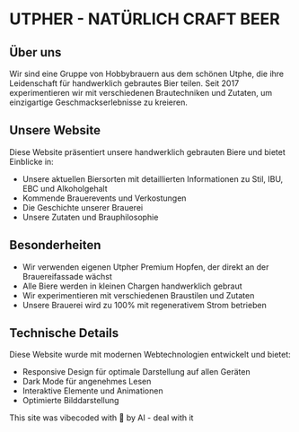 # UTPHER - NATÜRLICH CRAFT BEER

## Über uns

Wir sind eine Gruppe von Hobbybrauern aus dem schönen Utphe, die ihre Leidenschaft für handwerklich gebrautes Bier teilen. Seit 2017 experimentieren wir mit verschiedenen Brautechniken und Zutaten, um einzigartige Geschmackserlebnisse zu kreieren.

## Unsere Website

Diese Website präsentiert unsere handwerklich gebrauten Biere und bietet Einblicke in:

- Unsere aktuellen Biersorten mit detaillierten Informationen zu Stil, IBU, EBC und Alkoholgehalt
- Kommende Brauerevents und Verkostungen
- Die Geschichte unserer Brauerei
- Unsere Zutaten und Brauphilosophie

## Besonderheiten

- Wir verwenden eigenen Utpher Premium Hopfen, der direkt an der Brauereifassade wächst
- Alle Biere werden in kleinen Chargen handwerklich gebraut
- Wir experimentieren mit verschiedenen Braustilen und Zutaten
- Unsere Brauerei wird zu 100% mit regenerativem Strom betrieben

## Technische Details

Diese Website wurde mit modernen Webtechnologien entwickelt und bietet:

- Responsive Design für optimale Darstellung auf allen Geräten
- Dark Mode für angenehmes Lesen
- Interaktive Elemente und Animationen
- Optimierte Bilddarstellung

This site was vibecoded with 🍻 by AI - deal with it
